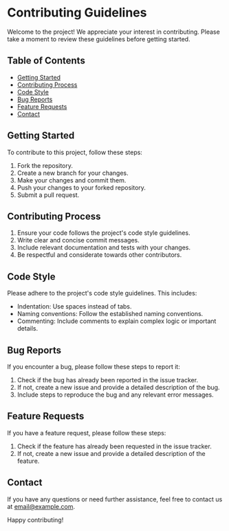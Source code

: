 # Contributing Guidelines

Welcome to the project! We appreciate your interest in contributing. Please take a moment to review these guidelines before getting started.

## Table of Contents
- [Getting Started](#getting-started)
- [Contributing Process](#contributing-process)
- [Code Style](#code-style)
- [Bug Reports](#bug-reports)
- [Feature Requests](#feature-requests)
- [Contact](#contact)

## Getting Started
To contribute to this project, follow these steps:
1. Fork the repository.
2. Create a new branch for your changes.
3. Make your changes and commit them.
4. Push your changes to your forked repository.
5. Submit a pull request.

## Contributing Process
1. Ensure your code follows the project's code style guidelines.
2. Write clear and concise commit messages.
3. Include relevant documentation and tests with your changes.
4. Be respectful and considerate towards other contributors.

## Code Style
Please adhere to the project's code style guidelines. This includes:
- Indentation: Use spaces instead of tabs.
- Naming conventions: Follow the established naming conventions.
- Commenting: Include comments to explain complex logic or important details.

## Bug Reports
If you encounter a bug, please follow these steps to report it:
1. Check if the bug has already been reported in the issue tracker.
2. If not, create a new issue and provide a detailed description of the bug.
3. Include steps to reproduce the bug and any relevant error messages.

## Feature Requests
If you have a feature request, please follow these steps:
1. Check if the feature has already been requested in the issue tracker.
2. If not, create a new issue and provide a detailed description of the feature.

## Contact
If you have any questions or need further assistance, feel free to contact us at [email@example.com](mailto:email@example.com).

Happy contributing!